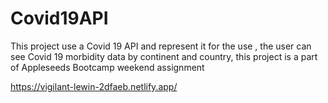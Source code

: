 # Covid19API
This project use a Covid 19 API and represent it for the use , the user can see Covid 19 morbidity data by continent and country, this project is a part of Appleseeds Bootcamp weekend assignment

https://vigilant-lewin-2dfaeb.netlify.app/
